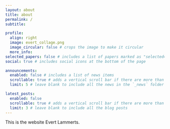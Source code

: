 ```yaml
---
layout: about
title: about
permalink: /
subtitle: 

profile:
  align: right
  image: evert_collage.png
  image_circular: false # crops the image to make it circular
  more_info: 
selected_papers: false # includes a list of papers marked as "selected={true}"
social: true # includes social icons at the bottom of the page

announcements:
  enabled: false # includes a list of news items
  scrollable: true # adds a vertical scroll bar if there are more than 3 news items
  limit: 5 # leave blank to include all the news in the `_news` folder

latest_posts:
  enabled: false
  scrollable: true # adds a vertical scroll bar if there are more than 3 new posts items
  limit: 3 # leave blank to include all the blog posts
---
```


This is the website Evert Lammerts. 
